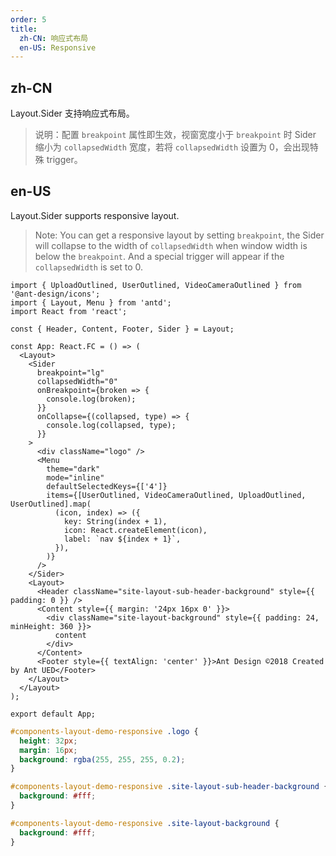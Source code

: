 ```yaml
---
order: 5
title:
  zh-CN: 响应式布局
  en-US: Responsive
---
```


## zh-CN

Layout.Sider 支持响应式布局。

> 说明：配置 `breakpoint` 属性即生效，视窗宽度小于 `breakpoint` 时 Sider 缩小为 `collapsedWidth` 宽度，若将 `collapsedWidth` 设置为 0，会出现特殊 trigger。

## en-US

Layout.Sider supports responsive layout.

> Note: You can get a responsive layout by setting `breakpoint`, the Sider will collapse to the width of `collapsedWidth` when window width is below the `breakpoint`. And a special trigger will appear if the `collapsedWidth` is set to 0.

```tsx
import { UploadOutlined, UserOutlined, VideoCameraOutlined } from '@ant-design/icons';
import { Layout, Menu } from 'antd';
import React from 'react';

const { Header, Content, Footer, Sider } = Layout;

const App: React.FC = () => (
  <Layout>
    <Sider
      breakpoint="lg"
      collapsedWidth="0"
      onBreakpoint={broken => {
        console.log(broken);
      }}
      onCollapse={(collapsed, type) => {
        console.log(collapsed, type);
      }}
    >
      <div className="logo" />
      <Menu
        theme="dark"
        mode="inline"
        defaultSelectedKeys={['4']}
        items={[UserOutlined, VideoCameraOutlined, UploadOutlined, UserOutlined].map(
          (icon, index) => ({
            key: String(index + 1),
            icon: React.createElement(icon),
            label: `nav ${index + 1}`,
          }),
        )}
      />
    </Sider>
    <Layout>
      <Header className="site-layout-sub-header-background" style={{ padding: 0 }} />
      <Content style={{ margin: '24px 16px 0' }}>
        <div className="site-layout-background" style={{ padding: 24, minHeight: 360 }}>
          content
        </div>
      </Content>
      <Footer style={{ textAlign: 'center' }}>Ant Design ©2018 Created by Ant UED</Footer>
    </Layout>
  </Layout>
);

export default App;
```

```css
#components-layout-demo-responsive .logo {
  height: 32px;
  margin: 16px;
  background: rgba(255, 255, 255, 0.2);
}

#components-layout-demo-responsive .site-layout-sub-header-background {
  background: #fff;
}

#components-layout-demo-responsive .site-layout-background {
  background: #fff;
}
```

<style>
  [data-theme="dark"] .site-layout-sub-header-background {
    background: #141414;
  }
</style>
